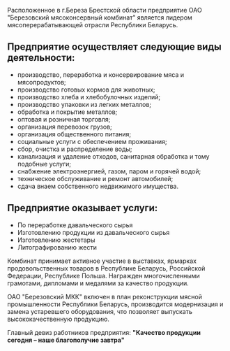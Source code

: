 ﻿Расположенное в г.Береза Брестской области предприятие ОАО "Березовский мясоконсервный комбинат" является лидером мясоперерабатывающей отрасли Республики Беларусь.

## Предприятие осуществляет следующие виды деятельности:

* производство, переработка и консервирование мяса и мясопродуктов;
* производство готовых кормов для животных;
* производство хлеба и хлебобулочных изделий;
* производство упаковки из легких металлов;
* обработка и покрытие металлов;
* оптовая и розничная торговля;
* организация перевозок грузов;
* организация общественного питания;
* социальные услуги с обеспечением проживания;
* сбор, очистка и распределение воды;
* канализация и удаление отходов, санитарная обработка и тому подобные услуги;
* снабжение электроэнергией, газом, паром и горячей водой;
* техническое обслуживание и ремонт автомобилей;
* сдача внаем собственного недвижимого имущества.

## Предприятие оказывает услуги:

* По переработке давальческого сырья
* Изготовлению продукции из давальческого сырья
* Изготовлению жестетары
* Литографированию жести

Комбинат принимает активное участие в выставках, ярмарках продовольственных товаров в Республике Беларусь, Российской Федерации, Республике Польша. Награжден многочисленными грамотами, дипломами и медалями за качество продукции.

ОАО "Березовский МКК" включен в план реконструкции мясной промышленности Республики Беларусь, производится модернизация и замена устаревшего оборудования, что позволяет выпускать высококачественную продукцию.

Главный девиз работников предприятия: **"Качество продукции сегодня – наше благополучие завтра"**
